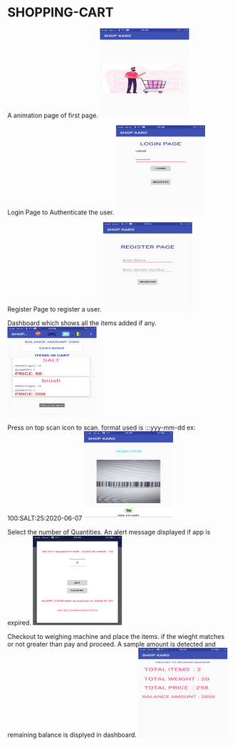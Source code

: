 # SHOPPING-CART


A animation page of first page.
<img src="images/Screenshot_20200607_193048.jpg" width="200" height="200" >

Login Page to Authenticate the user.
<img src="images/Screenshot_20200607_193442.jpg" width="200" height="200" >

Register Page to register a user.
<img src="images/Screenshot_20200607_193150.jpg" width="200" height="200" >

Dashboard which shows all the items added if any.
<img src="images/Screenshot_20200607_193446.jpg" width="200" height="200" >

Press on top scan icon to scan. format used is <weight>:<itemname>:<price>:yyy-mm-dd ex: 100:SALT:25:2020-06-07
<img src="images/Screenshot_20200607_193816.jpg" width="200" height="200" >

Select the number of Quantities. An alert message displayed if app is expired.
<img src="images/Screenshot_20200607_193904.jpg" width="200" height="200" >

Checkout to weighing machine and place the items. if the wieght matches or not greater than pay and proceed.
A sample amount is detected and remaining balance is displyed in dashboard.
<img src="images/Screenshot_20200607_193922.jpg" width="200" height="200" >
